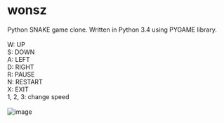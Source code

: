 # wonsz
Python SNAKE game clone. Written in Python 3.4 using PYGAME library.
<br/><br/>
W:  UP<br/>
S:  DOWN<br/>
A:  LEFT<br/>
D:  RIGHT<br/>
R:  PAUSE<br/>
N:  RESTART<br/>
X:  EXIT<br/>
1, 2, 3:  change speed
<br><br>
![image](https://user-images.githubusercontent.com/29359337/158018297-5e482c15-f3f8-4696-9ed1-c8857d9bc183.png)
